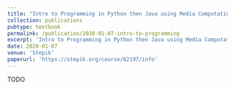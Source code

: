```yaml
---
title: "Intro to Programming in Python then Java using Media Computation"
collection: publications
pubtype: textbook
permalink: /publication/2020-01-07-intro-to-programming
excerpt: 'Intro to Programming in Python then Java using Media Computation'
date: 2020-01-07
venue: 'Stepik'
paperurl: 'https://stepik.org/course/62197/info'
---
```


TODO
